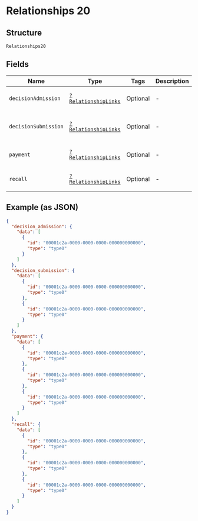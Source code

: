 
# Relationships 20

## Structure

`Relationships20`

## Fields

| Name | Type | Tags | Description | Getter | Setter |
|  --- | --- | --- | --- | --- | --- |
| `decisionAdmission` | [`?RelationshipLinks`](../../doc/models/relationship-links.md) | Optional | - | getDecisionAdmission(): ?RelationshipLinks | setDecisionAdmission(?RelationshipLinks decisionAdmission): void |
| `decisionSubmission` | [`?RelationshipLinks`](../../doc/models/relationship-links.md) | Optional | - | getDecisionSubmission(): ?RelationshipLinks | setDecisionSubmission(?RelationshipLinks decisionSubmission): void |
| `payment` | [`?RelationshipLinks`](../../doc/models/relationship-links.md) | Optional | - | getPayment(): ?RelationshipLinks | setPayment(?RelationshipLinks payment): void |
| `recall` | [`?RelationshipLinks`](../../doc/models/relationship-links.md) | Optional | - | getRecall(): ?RelationshipLinks | setRecall(?RelationshipLinks recall): void |

## Example (as JSON)

```json
{
  "decision_admission": {
    "data": [
      {
        "id": "00001c2a-0000-0000-0000-000000000000",
        "type": "type0"
      }
    ]
  },
  "decision_submission": {
    "data": [
      {
        "id": "00001c2a-0000-0000-0000-000000000000",
        "type": "type0"
      },
      {
        "id": "00001c2a-0000-0000-0000-000000000000",
        "type": "type0"
      }
    ]
  },
  "payment": {
    "data": [
      {
        "id": "00001c2a-0000-0000-0000-000000000000",
        "type": "type0"
      },
      {
        "id": "00001c2a-0000-0000-0000-000000000000",
        "type": "type0"
      },
      {
        "id": "00001c2a-0000-0000-0000-000000000000",
        "type": "type0"
      }
    ]
  },
  "recall": {
    "data": [
      {
        "id": "00001c2a-0000-0000-0000-000000000000",
        "type": "type0"
      },
      {
        "id": "00001c2a-0000-0000-0000-000000000000",
        "type": "type0"
      },
      {
        "id": "00001c2a-0000-0000-0000-000000000000",
        "type": "type0"
      }
    ]
  }
}
```

